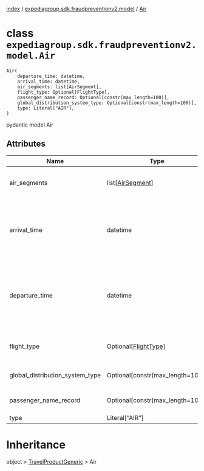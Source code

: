 [index](index.md) /
[expediagroup.sdk.fraudpreventionv2.model](expediagroup.sdk.fraudpreventionv2.model.md)
/ [Air](Air.md)

# class `expediagroup.sdk.fraudpreventionv2.model.Air`

```
Air(
    departure_time: datetime,
    arrival_time: datetime,
    air_segments: list[AirSegment],
    flight_type: Optional[FlightType],
    passenger_name_record: Optional[constr(max_length=100)],
    global_distribution_system_type: Optional[constr(max_length=100)],
    type: Literal["AIR"],
)
```

pydantic model Air

## Attributes

| Name                            | Type                                    | Required | Description                                                                                                                     |
| ------------------------------- | --------------------------------------- | -------- | ------------------------------------------------------------------------------------------------------------------------------- |
| air_segments                    | list\[[AirSegment](AirSegment.md)\]     | True     | Additional airline and flight details for each of the trip segments.                                                            |
| arrival_time                    | datetime                                | True     | Local date and time of arrival to final destination location, in ISO-8601 date and time format `yyyy-MM-ddTHH:mm:ss.SSSZ`.      |
| departure_time                  | datetime                                | True     | Local date and time of departure from original departure location, in ISO-8601 date and time format `yyyy-MM-ddTHH:mm:ss.SSSZ`. |
| flight_type                     | Optional\[[FlightType](FlightType.md)\] | False    | Identifies the type of air trip based on the air destinations.                                                                  |
| global_distribution_system_type | Optional\[constr(max_length=100)\]      | False    | Associated with Passenger Name Record (PNR).                                                                                    |
| passenger_name_record           | Optional\[constr(max_length=100)\]      | False    | Airline booking confirmation code for the trip.                                                                                 |
| type                            | Literal\[“AIR”\]                        | True     | …                                                                                                                               |

# Inheritance

object > [TravelProductGeneric](TravelProductGeneric.md) > Air
